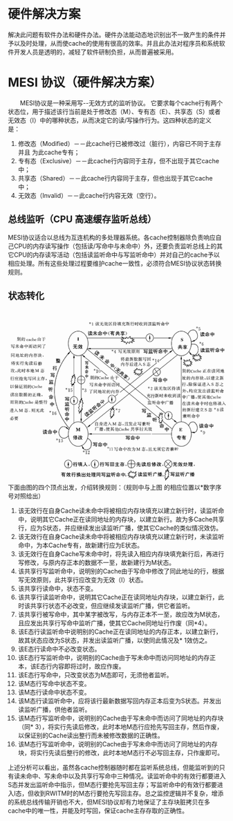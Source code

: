 
# 硬件解决方案
解决此问题有软件办法和硬件办法。硬件办法能动态地识别出不一致产生的条件并予以及时处理，从而使cache的使用有很高的效率。并且此办法对程序员和系统软件开发人员是透明的，减轻了软件研制负担，从而普遍被采用。 

# MESI 协议（硬件解决方案）
　　MESI协议是一种采用写--无效方式的监听协议。
它要求每个cache行有两个状态位，用于描述该行当前是处于修改态（M）、专有态（E）、共享态（S）或者无效态（I）中的哪种状态，从而决定它的读/写操作行为。这四种状态的定义是：  　　
1. 修改态（Modified）－－此cache行已被修改过（脏行），内容已不同于主存并且 为此cache专有；  　　
2. 专有态（Exclusive）－－此cache行内容同于主存，但不出现于其它cache中；  　　
3. 共享态（Shared）－－此cache行内容同于主存，但也出现于其它cache中；  　　
4. 无效态（Invalid）－－此cache行内容无效（空行）。  　　
## 总线监听（CPU 高速缓存监听总线）
MESI协议适合以总线为互连机构的多处理器系统。各cache控制器除负责响应自己CPU的内存读写操作（包括读/写命中与未命中）外，还要负责监听总线上的其它CPU的内存读写活动（包括读监听命中与写监听命中）并对自己的cache予以相应处理。所有这些处理过程要维护cache一致性，必须符合MESI协议状态转换规则。
## 状态转化
　![](/assets/MESI.png)
　　下面由图的四个顶点出发，介绍转换规则：（规则中与上图 的相应位置以*数字序号对照给出） 　　
1. 该无效行在自身Cache读未命中将被相应内存块填充以建立新行时，读监听命中，说明其它Cache正在读同地址的内存块，以建立新行。故为多Cache共享行，应为S状态，并应继续发出读监听广播，使其它Cache的类似情况效仿。 　　
2. 该无效行在自身Cache读未命中将被相应内存块填充以建立新行时，未读监听命中，为本Cache专有，故新建行应为E状态。 　　
3. 该无效行在自身Cache写未命中时，将先读入相应内存块填充新行后，再进行写修改，与原内存正本的数据不一至，故新建行为M状态。 　　
4. 该共享行写监听命中，说明别的Cache由于写命中修改了同此地址的行，根据写无效原则，此共享行应改变为无效（I）状态。 　　
5. 该共享行读命中，状态不变。 　　
6. 该共享行读监听命中，说明其它Cache正在读同地址内存块，以建立新行，此时该共享行状态不必改变，但应继续发读监听广播，供它者监听。 
7. 该共享行被写命中，其中某字被改写，与内存正本不一至，故应改为M状态，且应发出共享行写命中监听广播，使其它Cache同地址行作废（同*4）。 
8. 该E态行读监听命中说明别的Cache正在读同地址的内存正本，以建立新行，故其状态应改为S状态，并发出读监听广播，以使同此情况及* 1效仿之。 　
9. 该E态行读命中不必改变状态。 　　
10. 该E态行写监听命中，说明别的Cache由于写未命中而访问同地址的内存正本，该E态行内容即将过时，故应作废。 　　
11. 该E态行写命中，只改变状态为M态即可，无须他者监听。 　　
12. 该M态行写命中状态不变。 　　
13. 该M态行读命中状态不变。 　　
14. 该M态行读监听命中，应将该行最新数据写回内存正本后变为S状态。并发出读监听广播，供他者监听。 　　
15. 该M态行写监听命中，说明别的Cache由于写未命中而访问了同地址的内存块（同* 3），将实行先读后修改，此时本地M态行应抢先写回主存，然后作废，以保证别的Cache读出整行而未被修改数据的正确性。 　　
16. 该M态行写监听命中，说明别的Cache由于写未命中而访问了同地址的内存块，将实行先读后整行的修改，此时本地M态行不必写回主存，只作废即可。 　

上述分析可以看出，虽然各cache控制器随时都在监听系统总线，但能监听到的只有读未命中、写未命中以及共享行写命中三种情况。读监听命中的有效行都要进入S态并发出监听命中指示，但M态行要抢先写回主存；写监听命中的有效行都要进入I态，但收到RWITM时的M态行要抢先写回主存。总之监控逻辑并不复杂，增添的系统总线传输开销也不大，但MESI协议却有力地保证了主存块脏拷贝在多cache中的唯一性，并能及时写回，保证cache主存存取的正确性。

